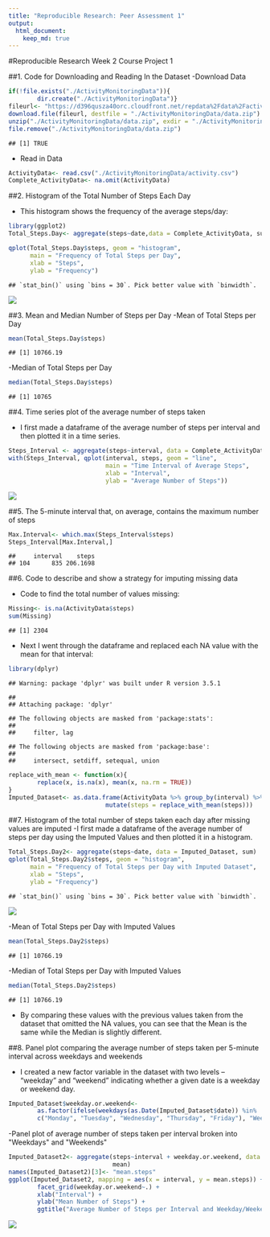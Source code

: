```yaml
---
title: "Reproducible Research: Peer Assessment 1"
output: 
  html_document:
    keep_md: true
---
```

#Reproducible Research Week 2 Course Project 1

##1. Code for Downloading and Reading In the Dataset
-Download Data

```r
if(!file.exists("./ActivityMonitoringData")){
        dir.create("./ActivityMonitoringData")}
fileurl<- "https://d396qusza40orc.cloudfront.net/repdata%2Fdata%2Factivity.zip"
download.file(fileurl, destfile = "./ActivityMonitoringData/data.zip")
unzip("./ActivityMonitoringData/data.zip", exdir = "./ActivityMonitoringData")
file.remove("./ActivityMonitoringData/data.zip")
```

```
## [1] TRUE
```
- Read in Data

```r
ActivityData<- read.csv("./ActivityMonitoringData/activity.csv")
Complete_ActivityData<- na.omit(ActivityData)
```

##2. Histogram of the Total Number of Steps Each Day
- This histogram shows the frequency of the average steps/day:

```r
library(ggplot2)
Total_Steps.Day<- aggregate(steps~date,data = Complete_ActivityData, sum)

qplot(Total_Steps.Day$steps, geom = "histogram",
      main = "Frequency of Total Steps per Day", 
      xlab = "Steps", 
      ylab = "Frequency")
```

```
## `stat_bin()` using `bins = 30`. Pick better value with `binwidth`.
```

![](PA1_template_files/figure-html/histogram1-1.png)<!-- -->

##3. Mean and Median Number of Steps per Day
-Mean of Total Steps per Day

```r
mean(Total_Steps.Day$steps)
```

```
## [1] 10766.19
```
-Median of Total Steps per Day

```r
median(Total_Steps.Day$steps)
```

```
## [1] 10765
```

##4. Time series plot of the average number of steps taken
- I first made a dataframe of the average number of steps per interval and then plotted it in a time series.


```r
Steps_Interval <- aggregate(steps~interval, data = Complete_ActivityData, mean)  
with(Steps_Interval, qplot(interval, steps, geom = "line", 
                           main = "Time Interval of Average Steps",
                           xlab = "Interval",
                           ylab = "Average Number of Steps"))
```

![](PA1_template_files/figure-html/timeseries1-1.png)<!-- -->

##5. The 5-minute interval that, on average, contains the maximum number of steps

```r
Max.Interval<- which.max(Steps_Interval$steps)
Steps_Interval[Max.Interval,]
```

```
##     interval    steps
## 104      835 206.1698
```

##6. Code to describe and show a strategy for imputing missing data
- Code to find the total number of values missing:

```r
Missing<- is.na(ActivityData$steps)
sum(Missing)
```

```
## [1] 2304
```
- Next I went through the dataframe and replaced each NA value with the mean for that interval:

```r
library(dplyr)
```

```
## Warning: package 'dplyr' was built under R version 3.5.1
```

```
## 
## Attaching package: 'dplyr'
```

```
## The following objects are masked from 'package:stats':
## 
##     filter, lag
```

```
## The following objects are masked from 'package:base':
## 
##     intersect, setdiff, setequal, union
```

```r
replace_with_mean <- function(x){
        replace(x, is.na(x), mean(x, na.rm = TRUE))
}
Imputed_Dataset<- as.data.frame(ActivityData %>% group_by(interval) %>% 
                           mutate(steps = replace_with_mean(steps)))
```

##7. Histogram of the total number of steps taken each day after missing values are imputed
-I first made a dataframe of the average number of steps per day using the Imputed Values and then plotted it in a histogram.

```r
Total_Steps.Day2<- aggregate(steps~date, data = Imputed_Dataset, sum)
qplot(Total_Steps.Day2$steps, geom = "histogram",
      main = "Frequency of Total Steps per Day with Imputed Dataset", 
      xlab = "Steps", 
      ylab = "Frequency")
```

```
## `stat_bin()` using `bins = 30`. Pick better value with `binwidth`.
```

![](PA1_template_files/figure-html/histogram2-1.png)<!-- -->

-Mean of Total Steps per Day with Imputed Values

```r
mean(Total_Steps.Day2$steps)
```

```
## [1] 10766.19
```
-Median of Total Steps per Day with Imputed Values

```r
median(Total_Steps.Day2$steps)
```

```
## [1] 10766.19
```
- By comparing these values with the previous values taken from the dataset that omitted the NA values, you can see that the Mean is the same while the Median is slightly different. 

##8. Panel plot comparing the average number of steps taken per 5-minute interval across weekdays and weekends
- I created a new factor variable in the dataset with two levels – “weekday” and “weekend” indicating whether a given date is a weekday or weekend day.

```r
Imputed_Dataset$weekday.or.weekend<-
        as.factor(ifelse(weekdays(as.Date(Imputed_Dataset$date)) %in% 
        c("Monday", "Tuesday", "Wednesday", "Thursday", "Friday"), "Weekday",  "Weekend"))
```
-Panel plot of average number of steps taken per interval broken into "Weekdays" 
and "Weekends"

```r
Imputed_Dataset2<- aggregate(steps~interval + weekday.or.weekend, data = Imputed_Dataset,
                             mean)
names(Imputed_Dataset2)[3]<- "mean.steps"
ggplot(Imputed_Dataset2, mapping = aes(x = interval, y = mean.steps)) + geom_line() +
        facet_grid(weekday.or.weekend~.) + 
        xlab("Interval") + 
        ylab("Mean Number of Steps") + 
        ggtitle("Average Number of Steps per Interval and Weekday/Weekend")
```

![](PA1_template_files/figure-html/weekdayweekendpanelplot-1.png)<!-- -->

